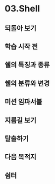 # 03.Shell

##  되돌아 보기 

## 학습 시작 전 

##  쉘의 특징과 종류 

##  쉘의 분류와 변경 

## 미션 임파서블 

##  지름길 보기 

##  탈출하기

##  다음 목적지

##  쉼터



